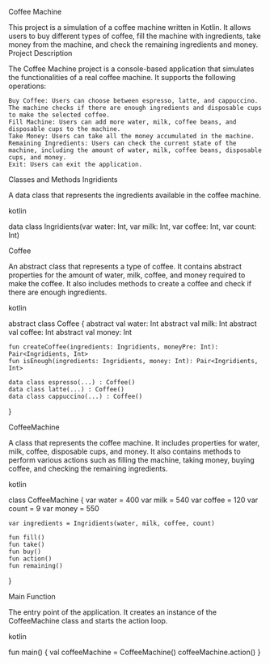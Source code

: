 Coffee Machine

This project is a simulation of a coffee machine written in Kotlin. It allows users to buy different types of coffee, fill the machine with ingredients, take money from the machine, and check the remaining ingredients and money.
Project Description

The Coffee Machine project is a console-based application that simulates the functionalities of a real coffee machine. It supports the following operations:

    Buy Coffee: Users can choose between espresso, latte, and cappuccino. The machine checks if there are enough ingredients and disposable cups to make the selected coffee.
    Fill Machine: Users can add more water, milk, coffee beans, and disposable cups to the machine.
    Take Money: Users can take all the money accumulated in the machine.
    Remaining Ingredients: Users can check the current state of the machine, including the amount of water, milk, coffee beans, disposable cups, and money.
    Exit: Users can exit the application.

Classes and Methods
Ingridients

A data class that represents the ingredients available in the coffee machine.

kotlin

data class Ingridients(var water: Int, var milk: Int, var coffee: Int, var count: Int)

Coffee

An abstract class that represents a type of coffee. It contains abstract properties for the amount of water, milk, coffee, and money required to make the coffee. It also includes methods to create a coffee and check if there are enough ingredients.

kotlin

abstract class Coffee {
    abstract val water: Int
    abstract val milk: Int
    abstract val coffee: Int
    abstract val money: Int

    fun createCoffee(ingredients: Ingridients, moneyPre: Int): Pair<Ingridients, Int>
    fun isEnough(ingredients: Ingridients, money: Int): Pair<Ingridients, Int>

    data class espresso(...) : Coffee()
    data class latte(...) : Coffee()
    data class cappuccino(...) : Coffee()
}

CoffeeMachine

A class that represents the coffee machine. It includes properties for water, milk, coffee, disposable cups, and money. It also contains methods to perform various actions such as filling the machine, taking money, buying coffee, and checking the remaining ingredients.

kotlin

class CoffeeMachine {
    var water = 400
    var milk = 540
    var coffee = 120
    var count = 9
    var money = 550

    var ingredients = Ingridients(water, milk, coffee, count)

    fun fill()
    fun take()
    fun buy()
    fun action()
    fun remaining()
}

Main Function

The entry point of the application. It creates an instance of the CoffeeMachine class and starts the action loop.

kotlin

fun main() {
    val coffeeMachine = CoffeeMachine()
    coffeeMachine.action()
}
